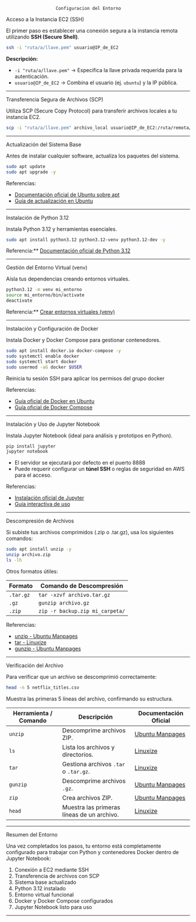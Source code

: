                        Configuracion del Entorno 

 Acceso a la Instancia EC2 (SSH)

El primer paso es establecer una conexión segura a la instancia remota utilizando **SSH (Secure Shell)**.

```bash
ssh -i "ruta/a/llave.pem" usuario@IP_de_EC2
```

**Descripción:**
- `-i "ruta/a/llave.pem"` → Especifica la llave privada requerida para la autenticación.  
- `usuario@IP_de_EC2` → Combina el usuario (ej. `ubuntu`) y la IP pública.  

---

 Transferencia Segura de Archivos (SCP)

Utiliza SCP (Secure Copy Protocol) para transferir archivos locales a tu instancia EC2.

```bash
scp -i "ruta/a/llave.pem" archivo_local usuario@IP_de_EC2:/ruta/remota/
```



---

Actualización del Sistema Base

Antes de instalar cualquier software, actualiza los paquetes del sistema.

```bash
sudo apt update
sudo apt upgrade -y
```

Referencias:
- [Documentación oficial de Ubuntu sobre apt](https://wiki.debian.org/apt)  
- [Guía de actualización en Ubuntu](https://help.ubuntu.com/community/AptGet/Howto)

---

Instalación de Python 3.12

Instala Python 3.12 y herramientas esenciales.

```bash
sudo apt install python3.12 python3.12-venv python3.12-dev -y
```

Referencia:** [Documentación oficial de Python 3.12](https://docs.python.org/3.12/)

---

Gestión del Entorno Virtual (venv)

Aísla tus dependencias creando entornos virtuales.

```bash
python3.12 -m venv mi_entorno
source mi_entorno/bin/activate
deactivate
```

Referencia:** [Crear entornos virtuales (venv)](https://docs.python.org/3/library/venv.html)

---

Instalación y Configuración de Docker

Instala Docker y Docker Compose para gestionar contenedores.

```bash
sudo apt install docker.io docker-compose -y
sudo systemctl enable docker
sudo systemctl start docker
sudo usermod -aG docker $USER
```

Reinicia tu sesión SSH para aplicar los permisos del grupo docker

Referencias:
- [Guía oficial de Docker en Ubuntu](https://docs.docker.com/engine/install/ubuntu/)  
- [Guía oficial de Docker Compose](https://docs.docker.com/compose/install/)

---

 Instalación y Uso de Jupyter Notebook

Instala Jupyter Notebook (ideal para análisis y prototipos en Python).

```bash
pip install jupyter
jupyter notebook
```

- El servidor se ejecutará por defecto en el puerto 8888  
- Puede requerir configurar un **túnel SSH** o reglas de seguridad en AWS para el acceso.

Referencias:
- [Instalación oficial de Jupyter](https://jupyter.org/install)  
- [Guía interactiva de uso](https://docs.jupyter.org/en/latest/start/index.html)

---

 Descompresión de Archivos

Si subiste tus archivos comprimidos (.zip o .tar.gz), usa los siguientes comandos:

```bash
sudo apt install unzip -y
unzip archivo.zip
ls -lh
```

Otros formatos útiles:

| Formato | Comando de Descompresión |
|----------|--------------------------|
| `.tar.gz` | `tar -xzvf archivo.tar.gz` |
| `.gz` | `gunzip archivo.gz` |
| `.zip` | `zip -r backup.zip mi_carpeta/` |

Referencias:
- [unzip - Ubuntu Manpages](https://manpages.ubuntu.com/manpages/focal/man1/unzip.1.html)  
- [tar - Linuxize](https://linuxize.com/post/how-to-extract-unzip-tar-gz-file/)  
- [gunzip - Ubuntu Manpages](https://manpages.ubuntu.com/manpages/focal/man1/gunzip.1.html)

---

Verificación del Archivo

Para verificar que un archivo se descomprimió correctamente:

```bash
head -n 5 netflix_titles.csv
```

Muestra las primeras 5 líneas del archivo, confirmando su estructura.

| Herramienta / Comando | Descripción | Documentación Oficial |
|------------------------|--------------|------------------------|
| `unzip` | Descomprime archivos ZIP. | [Ubuntu Manpages](https://manpages.ubuntu.com/manpages/focal/man1/unzip.1.html) |
| `ls` | Lista los archivos y directorios. | [Linuxize](https://linuxize.com/post/ls-command-in-linux/) |
| `tar` | Gestiona archivos `.tar` o `.tar.gz`. | [Linuxize](https://linuxize.com/post/how-to-extract-unzip-tar-gz-file/) |
| `gunzip` | Descomprime archivos `.gz`. | [Ubuntu Manpages](https://manpages.ubuntu.com/manpages/focal/man1/gunzip.1.html) |
| `zip` | Crea archivos ZIP. | [Ubuntu Manpages](https://manpages.ubuntu.com/manpages/focal/man1/zip.1.html) |
| `head` | Muestra las primeras líneas de un archivo. | [Linuxize](https://linuxize.com/post/head-command-in-linux/) |

---

 Resumen del Entorno

Una vez completados los pasos, tu entorno está completamente configurado para trabajar con Python y contenedores Docker dentro de Jupyter Notebook:

1. Conexión a EC2 mediante SSH  
2. Transferencia de archivos con SCP  
3. Sistema base actualizado  
4. Python 3.12 instalado  
5. Entorno virtual funcional  
6. Docker y Docker Compose configurados  
7. Jupyter Notebook listo para uso  

---
